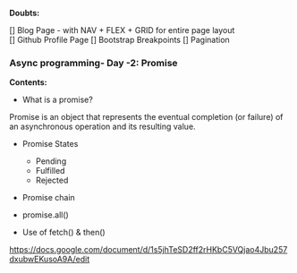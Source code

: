 **Doubts:**

[] Blog Page - with NAV + FLEX + GRID for entire page layout  
[] Github Profile Page
[] Bootstrap Breakpoints
[] Pagination

### Async programming- Day -2: Promise

**Contents:**

- What is a promise?

Promise is an object that represents the eventual completion (or failure) of an asynchronous operation and its resulting value.

- Promise States

  - Pending
  - Fulfilled
  - Rejected

- Promise chain
- promise.all()
- Use of fetch() & then()

https://docs.google.com/document/d/1s5jhTeSD2ff2rHKbC5VQjao4Jbu257dxubwEKusoA9A/edit
